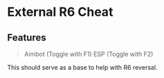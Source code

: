 # External R6 Cheat

## Features
> Aimbot (Toggle with F1)
> ESP (Toggle with F2)

This should serve as a base to help with R6 reversal.

